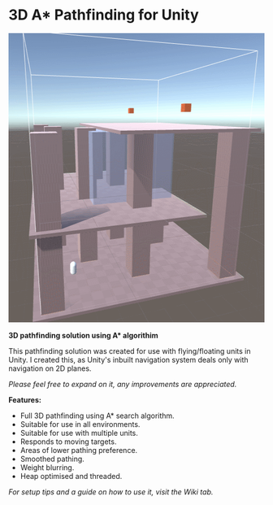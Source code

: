 # 3D A* Pathfinding for Unity

<p align="center"> <img width="569" height="569" src="https://github.com/CBlan/3D_A-Star_Pathfinding/blob/master/ExampleImages/AStarGif.gif"> </p>

__3D pathfinding solution using A* algorithim__

This pathfinding solution was created for use with flying/floating units in Unity. I created this, as Unity's inbuilt navigation system deals only with navigation on 2D planes.

_Please feel free to expand on it, any improvements are appreciated._

__Features:__
- Full 3D pathfinding using A* search algorithm.
- Suitable for use in all environments.
- Suitable for use with multiple units.
- Responds to moving targets.
- Areas of lower pathing preference.
- Smoothed pathing.
- Weight blurring.
- Heap optimised and threaded.

_For setup tips and a guide on how to use it, visit the Wiki tab._
